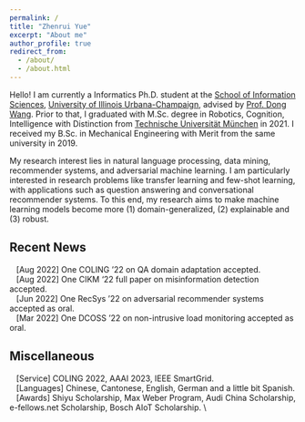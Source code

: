 ```yaml
---
permalink: /
title: "Zhenrui Yue"
excerpt: "About me"
author_profile: true
redirect_from: 
  - /about/
  - /about.html
---
```


Hello! I am currently a Informatics Ph.D. student at the [School of Information Sciences](https://ischool.illinois.edu/), [University of Illinois Urbana-Champaign](https://illinois.edu/), advised by [Prof. Dong Wang](https://www.wangdong.org/). Prior to that, I graduated with M.Sc. degree in Robotics, Cognition, Intelligence with Distinction from [Technische Universität München](https://www.tum.de/) in 2021. I received my B.Sc. in Mechanical Engineering with Merit from the same university in 2019.

My research interest lies in natural language processing, data mining, recommender systems, and adversarial machine learning. I am particularly interested in research problems like transfer learning and few-shot learning, with applications such as question answering and conversational recommender systems. To this end, my research aims to make machine learning models become more (1) domain-generalized, (2) explainable and (3) robust.

Recent News
------
&nbsp;&nbsp; [Aug 2022] One COLING ’22 on QA domain adaptation accepted. \
&nbsp;&nbsp; [Aug 2022] One CIKM ‘22 full paper on misinformation detection accepted. \
&nbsp;&nbsp; [Jun 2022] One RecSys ’22 on adversarial recommender systems accepted as oral. \
&nbsp;&nbsp; [Mar 2022] One DCOSS ’22 on non-intrusive load monitoring accepted as oral.

Miscellaneous
------
&nbsp;&nbsp; [Service] COLING 2022, AAAI 2023, IEEE SmartGrid. \
&nbsp;&nbsp; [Languages] Chinese, Cantonese, English, German and a little bit Spanish. \
&nbsp;&nbsp; [Awards] Shiyu Scholarship, Max Weber Program, Audi China Scholarship, e-fellows.net Scholarship, Bosch AIoT Scholarship. \
